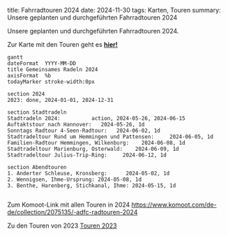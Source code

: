 title: Fahrradtouren 2024
date: 2024-11-30
tags: Karten, Touren
summary: Unsere geplanten und durchgeführten Fahrradtouren 2024

Unsere geplanten und durchgeführten Fahrradtouren 2024.

Zur Karte mit den Touren geht es [**hier!**](https://umap.openstreetmap.de/de/map/adfc-radtouren-2024_59426?scaleControl=false&miniMap=false&scrollWheelZoom=true&zoomControl=true&allowEdit=false&moreControl=false&searchControl=null&tilelayersControl=null&embedControl=null&datalayersControl=false&onLoadPanel=undefined&captionBar=false&datalayers=6635bcc3-a919-46b8-8dd5-c5b3db418410)

``` mermaid
gantt
dateFormat  YYYY-MM-DD
title Gemeinsames Radeln 2024
axisFormat  %b
todayMarker stroke-width:0px

section 2024
2023: done, 2024-01-01, 2024-12-31

section Stadtradeln  
Stadtradeln 2024:          action, 2024-05-26, 2024-06-15
Auftaktstour nach Hannover:   2024-05-26, 1d
Sonntags Radtour 4-Seen-Radtour:   2024-06-02, 1d
Stadtradeltour Rund um Hemmingen und Pattensen:     2024-06-05, 1d
Familien-Radtour Hemmingen, Wilkenburg:    2024-06-08, 1d
Stadtradeltour Marienburg, Osterwald:    2024-06-09, 1d
Stadtradeltour Julius-Trip-Ring:     2024-06-12, 1d

section Abendtouren
1. Anderter Schleuse, Kronsberg:      2024-05-02, 1d
2. Wennigsen, Ihme-Ursprung: 2024-05-08, 1d
3. Benthe, Harenberg, Stichkanal, Ihme: 2024-05-15, 1d


```
Zum Komoot-Link mit allen Touren in 2024 <https://www.komoot.com/de-de/collection/2075135/-adfc-radtouren-2024>

Zu den Touren von 2023 [Touren 2023]({filename}/Touren/Fahrradtouren2023.md)
